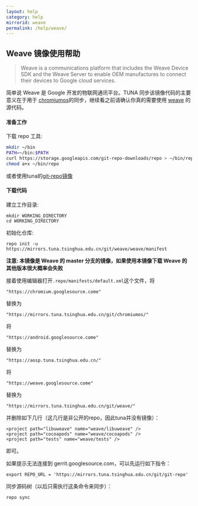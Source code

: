 ```yaml
---
layout: help
category: help
mirrorid: weave
permalink: /help/weave/
---
```


## Weave 镜像使用帮助

> Weave is a communications platform that includes the Weave Device SDK and the Weave Server to enable OEM manufactures to connect their devices to Google cloud services.

简单说 Weave 是 Google 开发的物联网通讯平台。TUNA 同步该镜像代码的主要意义在于用于 [chromiumos](/help/chromiumos)的同步，继续看之前请确认你真的需要使用 [weave](https://developers.google.com/weave/) 的源代码。

#### 准备工作

下载 repo 工具:

```bash
mkdir ~/bin
PATH=~/bin:$PATH
curl https://storage.googleapis.com/git-repo-downloads/repo > ~/bin/repo
chmod a+x ~/bin/repo
```

或者使用tuna的[git-repo镜像](https://mirrors.tuna.tsinghua.edu.cn/help/git-repo/)

#### 下载代码

建立工作目录:

```
mkdir WORKING_DIRECTORY
cd WORKING_DIRECTORY
```

初始化仓库:

```
repo init -u https://mirrors.tuna.tsinghua.edu.cn/git/weave/weave/manifest
```

**注意: 本镜像是 Weave 的 master 分支的镜像，如果使用本镜像下载 Weave 的其他版本很大概率会失败**

接着使用编辑器打开`.repo/manifests/default.xml`这个文件，将

```
"https://chromium.googlesource.come"
```

替换为

```
"https://mirrors.tuna.tsinghua.edu.cn/git/chromiumos/"
```

将

```
"https://android.googlesource.come"
```

替换为

```
"https://aosp.tuna.tsinghua.edu.cn/"
```

将

```
"https://weave.googlesource.come"
```

替换为

```
"https://mirrors.tuna.tsinghua.edu.cn/git/weave/"
```

并删除如下几行（这几行是非公开的repo，因此tuna并没有镜像）：

```
<project path="libuweave" name="weave/libuweave" />
<project path="cocoapods" name="weave/cocoapods" />
<project path="tests" name="weave/tests" />
```

即可。


如果提示无法连接到 gerrit.googlesource.com，可以先运行如下指令：

```
export REPO_URL = 'https://mirrors.tuna.tsinghua.edu.cn/git/git-repo'
```

同步源码树（以后只需执行这条命令来同步）：

```
repo sync
```
